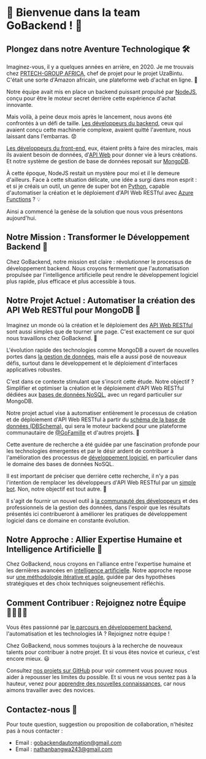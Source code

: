 # 🥳 Bienvenue dans la team GoBackend ! 🚀

## Plongez dans notre Aventure Technologique 🛠️

Imaginez-vous, il y a quelques années en arrière, en 2020. Je me trouvais chez [PRTECH-GROUP AFRICA](https://github.com/PRtech-Group), chef de projet pour le projet UzaBintu. C'était une sorte d'Amazon africain, une plateforme web d'achat en ligne. 🛒

Notre équipe avait mis en place un backend puissant propulsé par [NodeJS](https://nodejs.org/en/learn/getting-started/introduction-to-nodejs), conçu pour être le moteur secret derrière cette expérience d'achat innovante.

Mais voilà, à peine deux mois après le lancement, nous avons été confrontés à un défi de taille. [Les développeurs du backend](https://anakine.io/fiches-metiers-tech/developpeur-back-end/), ceux qui avaient conçu cette machinerie complexe, avaient quitté l'aventure, nous laissant dans l'embarras. 😟

[Les développeurs du front-end](https://anakine.io/fiches-metiers-tech/tout-savoir-sur-le-metier-de-developpeur-front-end/), eux, étaient prêts à faire des miracles, mais ils avaient besoin de données, d'[API Web](https://www.redhat.com/fr/topics/api/what-are-application-programming-interfaces) pour donner vie à leurs créations. Et notre système de gestion de base de données reposait sur [MongoDB](https://www.mongodb.com/).

À cette époque, NodeJS restait un mystère pour moi et il le demeure d'ailleurs. Face à cette situation délicate, une idée a surgi dans mon esprit : et si je créais un outil, un genre de super bot en [Python](https://www.python.org/), capable d'automatiser la création et le déploiement d'API Web RESTful avec [Azure Functions](https://learn.microsoft.com/en-us/azure/azure-functions/) ? 💡

Ainsi a commencé la genèse de la solution que nous vous présentons aujourd'hui.

## Notre Mission : Transformer le Développement Backend 🌟

Chez GoBackend, notre mission est claire : révolutionner le processus de développement backend. Nous croyons fermement que l'automatisation propulsée par l'intelligence artificielle peut rendre le développement logiciel plus rapide, plus efficace et plus accessible à tous.

## Notre Projet Actuel : Automatiser la création des API Web RESTful pour MongoDB 🤖

Imaginez un monde où la création et le déploiement des [API Web RESTful](https://www.redhat.com/fr/topics/api/what-is-a-rest-api) sont aussi simples que de tourner une page. C'est exactement ce sur quoi nous travaillons chez GoBackend. 🤗

L'évolution rapide des technologies comme MongoDB a ouvert de nouvelles portes dans [la gestion de données](https://www.oracle.com/fr/database/what-is-data-management/), mais elle a aussi posé de nouveaux défis, surtout dans le développement et le déploiement d'interfaces applicatives robustes.

C'est dans ce contexte stimulant que s'inscrit cette étude. Notre objectif ? Simplifier et optimiser la création et le déploiement d'API Web RESTful dédiées aux [bases de données NoSQL](https://www.oracle.com/fr/database/nosql/what-is-nosql/), avec un regard particulier sur MongoDB.

Notre projet actuel vise à automatiser entièrement le processus de création et de déploiement d'API Web RESTful à partir du [schéma de la base de données (DBSchema)](https://www.ibm.com/fr-fr/topics/database-schema), qui sera le moteur backend pour une plateforme communautaire de [@GoFamille](https://github.com/GoFamille) et d'autres projets. 🤩

Cette aventure de recherche a été guidée par une fascination profonde pour les technologies émergentes et par le désir ardent de contribuer à l'amélioration des processus de [développement logiciel](https://www.ibm.com/fr-fr/topics/software-development), en particulier dans le domaine des bases de données NoSQL.

Il est important de préciser que derrière cette recherche, il n'y a pas l'intention de remplacer les développeurs d'API Web RESTful par un [simple bot](https://aws.amazon.com/fr/what-is/bot/). Non, notre objectif est tout autre. 🎯

Il s'agit de fournir un nouvel outil à [la communauté des développeurs](https://www.linkedin.com/pulse/comment-les-communaut%C3%A9s-contribuent-au-d%C3%A9veloppement-des-bernard-ng/?originalSubdomain=fr) et des professionnels de la gestion des données, dans l'espoir que les résultats présentés ici contribueront à améliorer les pratiques de développement logiciel dans ce domaine en constante évolution.

## Notre Approche : Allier Expertise Humaine et Intelligence Artificielle 🧠

Chez GoBackend, nous croyons en l'alliance entre l'expertise humaine et les dernières avancées en [intelligence artificielle](https://www.netapp.com/fr/artificial-intelligence/what-is-artificial-intelligence/). Notre approche repose sur [une méthodologie itérative et agile](https://slack.com/intl/fr-fr/blog/collaboration/methode-agile), guidée par des hypothèses stratégiques et des choix techniques soigneusement réfléchis.

## Comment Contribuer : Rejoignez notre Équipe 👨‍👩‍👧‍👦

Vous êtes passionné par [le parcours en développement backend](https://roadmap.sh/backend), l'automatisation et les technologies IA ? Rejoignez notre équipe ! 

Chez GoBackend, nous sommes toujours à la recherche de nouveaux talents pour contribuer à notre projet. Et si vous êtes novice et curieux, c'est encore mieux. 😃

Consultez [nos projets sur GitHub](https://github.com/orgs/GoBackend/repositories) pour voir comment vous pouvez nous aider à repousser les limites du possible. Et si vous ne vous sentez pas à la hauteur, venez pour [apprendre des nouvelles connaissances](https://learn.microsoft.com/fr-fr/training/), car nous aimons travailler avec des novices. 

## Contactez-nous 📧

Pour toute question, suggestion ou proposition de collaboration, n'hésitez pas à nous contacter :

- Email : gobackendautomation@gmail.com
- Email : nathanbangwa243@gmail.com
